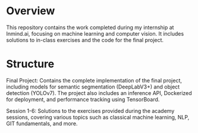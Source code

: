 # Overview
This repository contains the work completed during my internship at Inmind.ai, focusing on machine learning and computer vision. It includes solutions to in-class exercises and the code for the final project.


# Structure
Final Project: Contains the complete implementation of the final project, including models for semantic segmentation (DeepLabV3+) and object detection (YOLOv7). The project also includes an inference API, Dockerized for deployment, and performance tracking using TensorBoard.

Session 1-6: Solutions to the exercises provided during the academy sessions, covering various topics such as classical machine learning, NLP, GIT fundamentals, and more.
